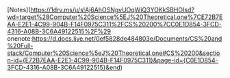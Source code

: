 [Notes](https://1drv.ms/u/s!Aj6AhOSNgvUOqWiQ3YOKkSBHOIsd?wd=target%28Computer%20Science%5EJ%20Theoretical.one%7CE72B7EAA-E2E1-4C99-904B-F14F0975C311%2FCS%20200%7CC0E1D854-3FCD-4316-A08B-3C6A49122515%2F%29
onenote:https://d.docs.live.net/0ef5828de484803e/Documents/CS%20and%20Full-stack/Computer%20Science%5eJ%20Theoretical.one#CS%20200&section-id={E72B7EAA-E2E1-4C99-904B-F14F0975C311}&page-id={C0E1D854-3FCD-4316-A08B-3C6A49122515}&end)